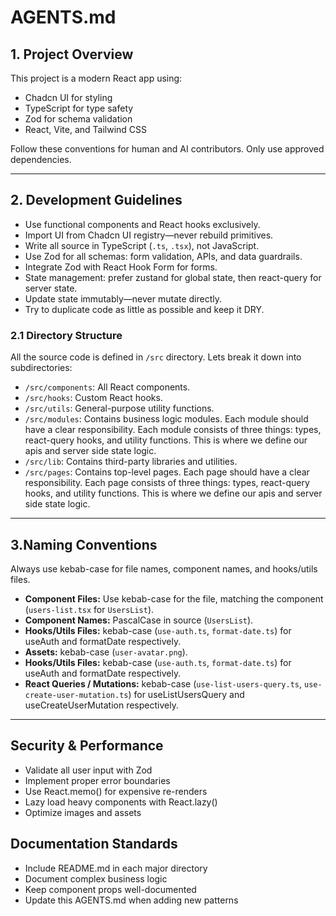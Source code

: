 # AGENTS.md

## 1. Project Overview

This project is a modern React app using:

- Chadcn UI for styling
- TypeScript for type safety
- Zod for schema validation
- React, Vite, and Tailwind CSS

Follow these conventions for human and AI contributors. Only use approved dependencies.

---

## 2. Development Guidelines

- Use functional components and React hooks exclusively.
- Import UI from Chadcn UI registry—never rebuild primitives.
- Write all source in TypeScript (`.ts`, `.tsx`), not JavaScript.
- Use Zod for all schemas: form validation, APIs, and data guardrails.
- Integrate Zod with React Hook Form for forms.
- State management: prefer zustand for global state, then react-query for server state.
- Update state immutably—never mutate directly.
- Try to duplicate code as little as possible and keep it DRY.

### 2.1 Directory Structure

All the source code is defined in `/src` directory. Lets break it down into subdirectories:

- `/src/components`: All React components.
- `/src/hooks`: Custom React hooks.
- `/src/utils`: General-purpose utility functions.
- `/src/modules`: Contains business logic modules. Each module should have a clear responsibility. Each module consists of three things: types, react-query hooks, and utility functions. This is where we define our apis and server side state logic.
- `/src/lib`: Contains third-party libraries and utilities.
- `/src/pages`: Contains top-level pages. Each page should have a clear responsibility. Each page consists of three things: types, react-query hooks, and utility functions. This is where we define our apis and server side state logic.

---

## 3.Naming Conventions

Always use kebab-case for file names, component names, and hooks/utils files.

- **Component Files:** Use kebab-case for the file, matching the component (`users-list.tsx` for `UsersList`).
- **Component Names:** PascalCase in source (`UsersList`).
- **Hooks/Utils Files:** kebab-case (`use-auth.ts`, `format-date.ts`) for useAuth and formatDate respectively.
- **Assets:** kebab-case (`user-avatar.png`).
- **Hooks/Utils Files:** kebab-case (`use-auth.ts`, `format-date.ts`) for useAuth and formatDate respectively.
- **React Queries / Mutations:** kebab-case (`use-list-users-query.ts`, `use-create-user-mutation.ts`) for useListUsersQuery and useCreateUserMutation respectively.

---

## Security & Performance

- Validate all user input with Zod
- Implement proper error boundaries
- Use React.memo() for expensive re-renders
- Lazy load heavy components with React.lazy()
- Optimize images and assets

## Documentation Standards

- Include README.md in each major directory
- Document complex business logic
- Keep component props well-documented
- Update this AGENTS.md when adding new patterns
